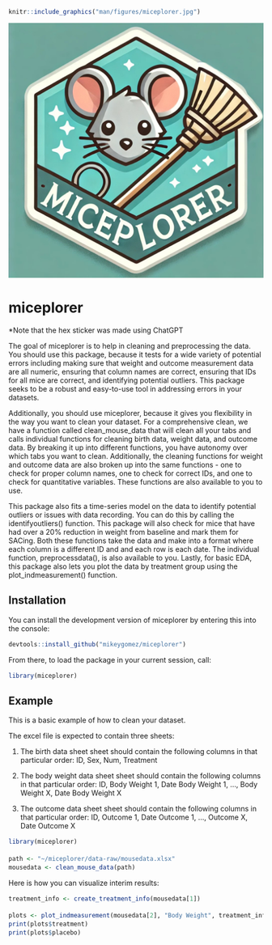 
<!-- README.md is generated from README.Rmd. Please edit that file -->

``` r
knitr::include_graphics("man/figures/miceplorer.jpg")
```

![](man/figures/miceplorer.jpg)<!-- -->

# miceplorer

<!-- badges: start -->
<!-- badges: end -->

\*Note that the hex sticker was made using ChatGPT

The goal of miceplorer is to help in cleaning and preprocessing the
data. You should use this package, because it tests for a wide variety
of potential errors including making sure that weight and outcome
measurement data are all numeric, ensuring that column names are
correct, ensuring that IDs for all mice are correct, and identifying
potential outliers. This package seeks to be a robust and easy-to-use
tool in addressing errors in your datasets.

Additionally, you should use miceplorer, because it gives you
flexibility in the way you want to clean your dataset. For a
comprehensive clean, we have a function called clean_mouse_data that
will clean all your tabs and calls individual functions for cleaning
birth data, weight data, and outcome data. By breaking it up into
different functions, you have autonomy over which tabs you want to
clean. Additionally, the cleaning functions for weight and outcome data
are also broken up into the same functions - one to check for proper
column names, one to check for correct IDs, and one to check for
quantitative variables. These functions are also available to you to
use.

This package also fits a time-series model on the data to identify
potential outliers or issues with data recording. You can do this by
calling the identifyoutliers() function. This package will also check
for mice that have had over a 20% reduction in weight from baseline and
mark them for SACing. Both these functions take the data and make into a
format where each column is a different ID and and each row is each
date. The individual function, preprocessdata(), is also available to
you. Lastly, for basic EDA, this package also lets you plot the data by
treatment group using the plot_indmeasurement() function.

## Installation

You can install the development version of miceplorer by entering this
into the console:

``` r
devtools::install_github("mikeygomez/miceplorer")
```

From there, to load the package in your current session, call:

``` r
library(miceplorer)
```

## Example

This is a basic example of how to clean your dataset.

The excel file is expected to contain three sheets:

1.  The birth data sheet sheet should contain the following columns in
    that particular order: ID, Sex, Num, Treatment

2.  The body weight data sheet sheet should contain the following
    columns in that particular order: ID, Body Weight 1, Date Body
    Weight 1, …, Body Weight X, Date Body Weight X

3.  The outcome data sheet sheet should contain the following columns in
    that particular order: ID, Outcome 1, Date Outcome 1, …, Outcome X,
    Date Outcome X

``` r
library(miceplorer)

path <- "~/miceplorer/data-raw/mousedata.xlsx"
mousedata <- clean_mouse_data(path)
```

Here is how you can visualize interim results:

``` r
treatment_info <- create_treatment_info(mousedata[1])

plots <- plot_indmeasurement(mousedata[2], "Body Weight", treatment_info)
print(plots$treatment)
print(plots$placebo)
```
